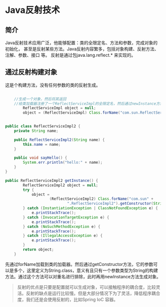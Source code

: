 # Java反射技术
## 简介
Java反射技术应用广泛，他能够配置：类的全限定名、方法和参数，完成对象的初始化，
甚至是反射某些方法。Java反射内容繁多，包括对象构建、反射方法、注解、参数、接口
等。 反射是通过包java.lang.reflect.* 来实现的。
## 通过反射构建对象
这是个构建方法，没有任何参数的类的反射生成。
```java
  
    //生成一个对象，然后将其返回
    //给类加载器注册了一个ReflectServiceImpl的全限定名，然后通过newInstance方法初始化了一个类对象
        ReflectServiceImpl object = null;
        object = (ReflectServiceImpl) Class.forName("com.sun.ReflectServiceImpl").newInstance();
            
```
```java
public class ReflectServiceImpl2 {
    private String name;

    public ReflectServiceImpl2(String name) {
        this.name = name;
    }

    public void sayHello() {
        System.err.println("hello:" + name);
    }
}
```

```java
public ReflectServiceImpl2 getInstance() {
        ReflectServiceImpl2 object = null;
        try {
            object =
                    (ReflectServiceImpl2) Class.forName("com.sun" +
                            ".ReflectServiceImpl2").getConstructor(String.class).newInstance("张三");
        } catch (InstantiationException | ClassNotFoundException e) {
            e.printStackTrace();
        } catch (InvocationTargetException e) {
            e.printStackTrace();
        } catch (NoSuchMethodException e) {
            e.printStackTrace();
        } catch (IllegalAccessException e) {
            e.printStackTrace();
        }
        return object;
    }
```
先通过forName加载到类的加载器。然后通过getConstructor方法，它的参数可以是多个，这里定义为String.class，意义有且只有一个参数类型为String的构建方法。通过这个方法可以对重名进行排除，此时再用newInstance方法生成对象。

> 反射的优点是只要是配置就可以生成对象，可以接触程序的耦合度，比较灵活。反射的缺点是运行比较慢。但是大部分情况下为了灵活，降低程序耦合度，我们还是会使用反射的，比如Spring IoC 容器。




